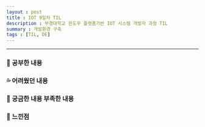 ```yaml
---
layout : post
title : IOT 9일차 TIL
description : 부경대학교 윈도우 플랫폼기반 IOT 시스템 개발자 과정 TIL
summary : 개발환경 구축
tags : [TIL, DE]
---
```

  
-------------
   
   
### 📓 공부한 내용
  


### 💦 어려웠던 내용 


  
### 🧷 궁금한 내용  부족한 내용 
  


### 💬 느낀점 


